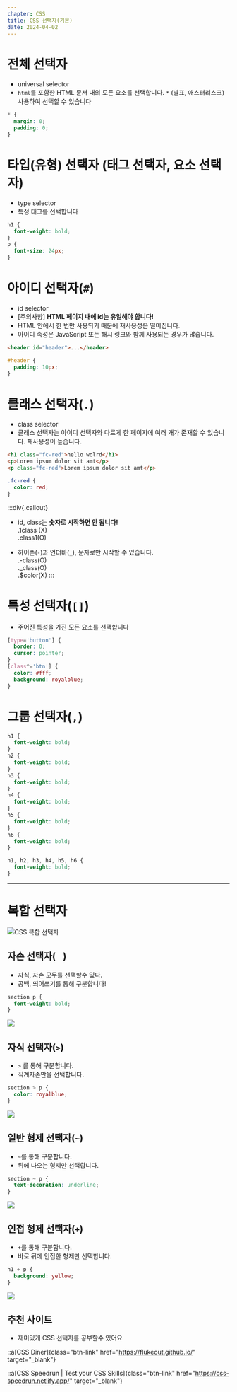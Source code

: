 ```yaml
---
chapter: CSS
title: CSS 선택자(기본)
date: 2024-04-02
---
```


# 전체 선택자

- universal selector
- `html`를 포함한 HTML 문서 내의 모든 요소를 선택합니다. `*` (별표, 애스터리스크) 사용하여 선택할 수 있습니다

```css
* {
  margin: 0;
  padding: 0;
}
```

# 타입(유형) 선택자 (태그 선택자, 요소 선택자)

- type selector
- 특정 태그를 선택합니다

```css
h1 {
  font-weight: bold;
}
p {
  font-size: 24px;
}
```

# 아이디 선택자(`#`)

- id selector
- [주의사항] **HTML 페이지 내에 id는 유일해야 합니다!**
- HTML 안에서 한 번만 사용되기 때문에 재사용성은 떨어집니다.
- 아이디 속성은 JavaScript 또는 해시 링크와 함께 사용되는 경우가 많습니다.

```html
<header id="header">...</header>
```

```css
#header {
  padding: 10px;
}
```

# 클래스 선택자(`.`)

- class selector
- 클래스 선택자는 아이디 선택자와 다르게 한 페이지에 여러 개가 존재할 수 있습니다. 재사용성이 높습니다.

```html
<h1 class="fc-red">hello wolrd</h1>
<p>Lorem ipsum dolor sit amt</p>
<p class="fc-red">Lorem ipsum dolor sit amt</p>
```

```css
.fc-red {
  color: red;
}
```

:::div{.callout}
- id, class는 **숫자로 시작하면 안 됩니다!**  
.1class (X)  
.class1(O)  
  

- 하이픈(`-`)과 언더바(`_`), 문자로만 시작할 수 있습니다.  
.-class(O)  
.\_class(O)  
.$color(X)
:::

# 특성 선택자(`[]`)

- 주어진 특성을 가진 모든 요소를 선택합니다

```css
[type='button'] {
  border: 0;
  cursor: pointer;
}
[class^='btn'] {
  color: #fff;
  background: royalblue;
}
```

# 그룹 선택자(`,`)

```css
h1 {
  font-weight: bold;
}
h2 {
  font-weight: bold;
}
h3 {
  font-weight: bold;
}
h4 {
  font-weight: bold;
}
h5 {
  font-weight: bold;
}
h6 {
  font-weight: bold;
}
```

```css
h1, h2, h3, h4, h5, h6 {
  font-weight: bold;
}
```

---

# 복합 선택자
![CSS 복합 선택자](/images/basecamp-html-css/css/ch03-3-1.png)

## 자손 선택자(`ㅤ`)

- 자식, 자손 모두를 선택할수 있다.
- 공백, 띄어쓰기를 통해 구분합니다!

```css
section p {
  font-weight: bold;
}
```

![](/images/basecamp-html-css/css/ch03-3-2.png)

## 자식 선택자(`>`)

- `>` 를 통해 구분합니다.
- 직계자손만을 선택합니다.

```css
section > p {
  color: royalblue;
}
```

![](/images/basecamp-html-css/css/ch03-3-3.png)

## 일반 형제 선택자(`~`)

- `~`를 통해 구분합니다.
- 뒤에 나오는 형제만 선택합니다.

```css
section ~ p {
  text-decoration: underline;
}
```

![](/images/basecamp-html-css/css/ch03-3-4.png)


## 인접 형제 선택자(`+`)

- `+`를 통해 구분합니다.
- 바로 뒤에 인접한 형제만 선택합니다.

```css
h1 + p {
  background: yellow;
}
```

![](/images/basecamp-html-css/css/ch03-3-5.png)


## 추천 사이트

- 재미있게 CSS 선택자를 공부할수 있어요

::a[CSS Diner]{class="btn-link" href="https://flukeout.github.io/" target="_blank"} 

::a[CSS Speedrun | Test your CSS Skills]{class="btn-link" href="https://css-speedrun.netlify.app/" target="_blank"}